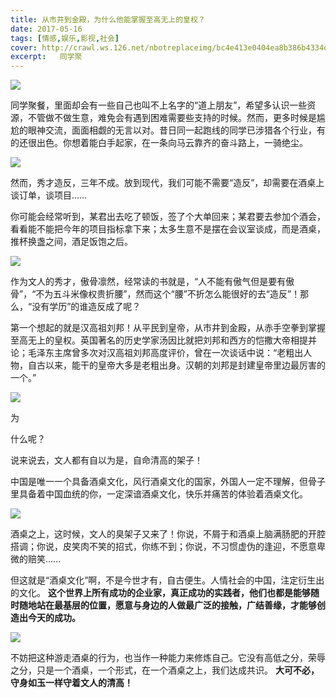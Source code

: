 ```yaml
---
title: 从市井到金殿，为什么他能掌握至高无上的皇权？
date: 2017-05-16
tags: [情感,娱乐,影视,社会]
cover: http://crawl.ws.126.net/nbotreplaceimg/bc4e413e0404ea8b386b4334d5ba150d/f2da7350f3d77db49ec86cd35fc24f90.jpg
excerpt:   同学聚
---
```

![](http://crawl.ws.126.net/nbotreplaceimg/bc4e413e0404ea8b386b4334d5ba150d/f2da7350f3d77db49ec86cd35fc24f90.jpg)  

同学聚餐，里面却会有一些自己也叫不上名字的“道上朋友”，希望多认识一些资源，不管做不做生意，难免会有遇到困难需要些支持的时候。然而，更多时候是尴尬的眼神交流，面面相觑的无言以对。昔日同一起跑线的同学已涉猎各个行业，有的还很出色。你想着能白手起家，在一条向马云靠齐的奋斗路上，一骑绝尘。

![](http://crawl.ws.126.net/nbotreplaceimg/49dc115816087eac67b3eab55e507b87/abcc1fc8710042784f545caa7ab18151.jpg)  

然而，秀才造反，三年不成。放到现代，我们可能不需要“造反”，却需要在酒桌上谈订单，谈项目……

你可能会经常听到，某君出去吃了顿饭，签了个大单回来；某君要去参加个酒会，看看能不能把今年的项目指标拿下来；太多生意不是摆在会议室谈成，而是酒桌，推杯换盏之间，酒足饭饱之后。

![](http://crawl.ws.126.net/nbotreplaceimg/49dc115816087eac67b3eab55e507b87/e556bb60e5cd02bbf07e01c2e8ee14fe.jpg)  

作为文人的秀才，傲骨凛然，经常读的书就是，“人不能有傲气但是要有傲骨”，“不为五斗米像权贵折腰”，然而这个“腰”不折怎么能很好的去“造反”！那么，“没有学历”的谁造反成了呢？

第一个想起的就是汉高祖刘邦！从平民到皇帝，从市井到金殿，从赤手空拳到掌握至高无上的皇权。英国著名的历史学家汤因比就把刘邦和西方的恺撒大帝相提并论；毛泽东主席曾多次对汉高祖刘邦高度评价，曾在一次谈话中说：“老粗出人物，自古以来，能干的皇帝大多是老粗出身。汉朝的刘邦是封建皇帝里边最厉害的一个。”

![](http://crawl.ws.126.net/nbotreplaceimg/d750efec789e0ae40cef6e34bd6e8997/a73e88b3843479658a4e7be43459884d.jpg)  

为

什么呢？

说来说去，文人都有自以为是，自命清高的架子！

中国是唯一一个具备酒桌文化，风行酒桌文化的国家，外国人一定不理解，但骨子里具备着中国血统的你，一定深谙酒桌文化，快乐并痛苦的体验着酒桌文化。

![](http://crawl.ws.126.net/nbotreplaceimg/bc4e413e0404ea8b386b4334d5ba150d/0fa162c41971f9cfc6827f5c4d1f6755.jpg)  

酒桌之上，这时候，文人的臭架子又来了！你说，不屑于和酒桌上脑满肠肥的开腔搭调；你说，皮笑肉不笑的招式，你练不到；你说，不习惯虚伪的逢迎，不愿意卑微的赔笑......

但这就是“酒桌文化”啊，不是今世才有，自古便生。人情社会的中国，注定衍生出的文化。
**这个世界上所有成功的企业家，真正成功的实践者，他们也都是能够随时随地站在最基层的位置，愿意与身边的人做最广泛的接触，广结善缘，才能够创造出今天的成功。**

![](http://crawl.ws.126.net/nbotreplaceimg/bc4e413e0404ea8b386b4334d5ba150d/cfb9b4677582faee439151825eec7328.jpg)  

不妨把这种游走酒桌的行为，也当作一种能力来修炼自己。它没有高低之分，荣辱之分，只是一个酒桌，一个形式，在一个酒桌之上，我们达成共识。
**大可不必，守身如玉一样守着文人的清高！**

